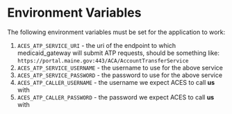 # Environment Variables

The following environment variables must be set for the application to work:
1. `ACES_ATP_SERVICE_URI` - the uri of the endpoint to which medicaid_gateway will submit ATP requests, should be something like: `https://portal.maine.gov:443/ACA/AccountTransferService`
2. `ACES_ATP_SERVICE_USERNAME` - the username to use for the above service
3. `ACES_ATP_SERVICE_PASSWORD` - the password to use for the above service
4. `ACES_ATP_CALLER_USERNAME` - the username we expect ACES to call **us** with
5. `ACES_ATP_CALLER_PASSWORD` - the password we expect ACES to call **us** with
